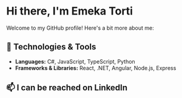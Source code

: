 # Hi there, I'm Emeka Torti

Welcome to my GitHub profile! Here's a bit more about me:

## 🔧 Technologies & Tools

- **Languages:** C#, JavaScript, TypeScript, Python
- **Frameworks & Libraries:** React, .NET, Angular, Node.js, Express 

## 📫 I can be reached on LinkedIn
